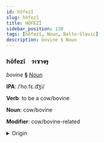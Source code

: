 ```yaml
---
id: hôfezî
slug: hôfezî
title: HÔFEZÎ
sidebar_position: 130
tags: [hôfezî, Noun, Balto-Slavic]
description: bovine § Noun
---
```


### hôfezî&emsp;<span kind="abugida">ɂıɤɿⱴɟ</span>

*bovine* **§** [Noun](../../tags/Noun)

**IPA**: /ˈho.fɛ.d͡ʒi/

**Verb**: to be a cow/bovine

**Noun**: cow/bovine

**Modifier**: cow/bovine-related

<details>
    <summary>Origin</summary>
    Slovak hovädzí /ˈɦɔvɛd͡ziː/<br/>
    <em>Balto-Slavic Language Family</em>
</details>
